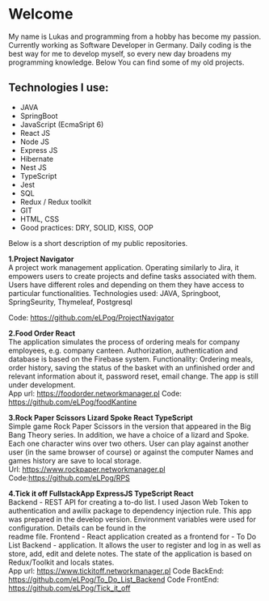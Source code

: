  # Welcome  #
  My name is Lukas and programming from a hobby has become my passion. Currently working as Software Developer in Germany. Daily coding is the best way for me to develop myself, so every new day broadens my programming knowledge. 
  Below You can find some of my old projects. 

   ## Technologies I use: ##
  * JAVA
  * SpringBoot
  * JavaScript (EcmaSript 6)
  * React JS
  * Node JS
  * Express JS 
  * Hibernate
  * Nest JS
  * TypeScript
  * Jest
  * SQL
  * Redux / Redux toolkit
  * GIT 
  * HTML, CSS
  * Good practices: DRY, SOLID, KISS, OOP
  
   Below is a short description of my public repositories.

**1.Project Navigator**  
  A project work management application. Operating similarly to Jira, it empowers users to create projects and define tasks associated with them. Users have different roles and depending on them they have access to particular functionalities.
  Technologies used: JAVA, Springboot, SpringSeurity, Thymeleaf, Postgresql
  
  Code: https://github.com/eLPog/ProjectNavigator
 
 **2.Food Order React**  
  The application simulates the process of ordering meals for company employees, e.g. company canteen. 
  Authorization, authentication and database is based on the Firebase system.
  Functionality: Ordering meals, order history, saving the status of the basket with an unfinished order and relevant information about it, password reset, email change.
  The app is still under development.   
  App url: https://foodorder.networkmanager.pl
  Code: https://github.com/eLPog/foodKantine
  
 **3.Rock Paper Scissors Lizard Spoke React TypeScript**  
   Simple game Rock Paper Scissors in the version that appeared in the Big Bang Theory series. In addition, we have a choice of a lizard and Spoke. Each one character wins over two others. 
   User can play against another user  (in the same browser of course) or against the computer Names and games history are save to local storage.  
   Url: https://www.rockpaper.networkmanager.pl
   Code:https://github.com/eLPog/RPS
   
  **4.Tick it off FullstackApp ExpressJS TypeScript React**  
   Backend - REST API for creating a to-do list. I used Jason Web Token to authentication and awilix package to dependency injection rule. This app was prepared in the develop version. Environment variables were used for configuration. Details can be found in the   
   readme file.
   Frontend -   React application created as a frontend for - To Do List Backend - application. It allows the user to register and log in as well as store, add, edit and delete notes. The state of the application is based on Redux/Toolkit and locals states.      
   App url:  https://www.tickitoff.networkmanager.pl
   Code BackEnd: https://github.com/eLPog/To_Do_List_Backend
   Code FrontEnd: https://github.com/eLPog/Tick_it_off

  
  
 

  
     
    
